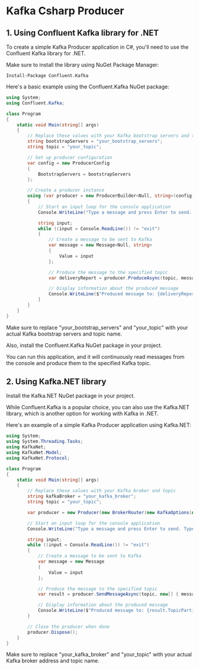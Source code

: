 # Kafka Csharp Producer

## 1. Using Confluent Kafka library for .NET

To create a simple Kafka Producer application in C#, you'll need to use the Confluent Kafka library for .NET. 

Make sure to install the library using NuGet Package Manager:

```
Install-Package Confluent.Kafka
```

Here's a basic example using the Confluent.Kafka NuGet package:

```csharp
using System;
using Confluent.Kafka;

class Program
{
    static void Main(string[] args)
    {
        // Replace these values with your Kafka bootstrap servers and topic name
        string bootstrapServers = "your_bootstrap_servers";
        string topic = "your_topic";

        // Set up producer configuration
        var config = new ProducerConfig
        {
            BootstrapServers = bootstrapServers
        };

        // Create a producer instance
        using (var producer = new ProducerBuilder<Null, string>(config).Build())
        {
            // Start an input loop for the console application
            Console.WriteLine("Type a message and press Enter to send. Type 'exit' to quit.");

            string input;
            while ((input = Console.ReadLine()) != "exit")
            {
                // Create a message to be sent to Kafka
                var message = new Message<Null, string>
                {
                    Value = input
                };

                // Produce the message to the specified topic
                var deliveryReport = producer.ProduceAsync(topic, message).Result;

                // Display information about the produced message
                Console.WriteLine($"Produced message to: {deliveryReport.TopicPartitionOffset}");
            }
        }
    }
}
```

Make sure to replace "your_bootstrap_servers" and "your_topic" with your actual Kafka bootstrap servers and topic name.

Also, install the Confluent.Kafka NuGet package in your project.

You can run this application, and it will continuously read messages from the console and produce them to the specified Kafka topic.

## 2. Using Kafka.NET library

Install the Kafka.NET NuGet package in your project.

While Confluent.Kafka is a popular choice, you can also use the Kafka.NET library, which is another option for working with Kafka in .NET. 

Here's an example of a simple Kafka Producer application using Kafka.NET:

```csharp
using System;
using System.Threading.Tasks;
using KafkaNet;
using KafkaNet.Model;
using KafkaNet.Protocol;

class Program
{
    static void Main(string[] args)
    {
        // Replace these values with your Kafka broker and topic
        string kafkaBroker = "your_kafka_broker";
        string topic = "your_topic";

        var producer = new Producer(new BrokerRouter(new KafkaOptions(new Uri(kafkaBroker))));

        // Start an input loop for the console application
        Console.WriteLine("Type a message and press Enter to send. Type 'exit' to quit.");

        string input;
        while ((input = Console.ReadLine()) != "exit")
        {
            // Create a message to be sent to Kafka
            var message = new Message
            {
                Value = input
            };

            // Produce the message to the specified topic
            var result = producer.SendMessageAsync(topic, new[] { message }).Result.First();

            // Display information about the produced message
            Console.WriteLine($"Produced message to: {result.TopicPartitionOffset}");
        }

        // Close the producer when done
        producer.Dispose();
    }
}
```

Make sure to replace "your_kafka_broker" and "your_topic" with your actual Kafka broker address and topic name. 


